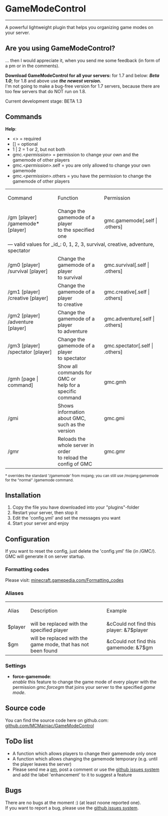 # GameModeControl

* * *

A powerful lightweight plugin that helps you organizing game modes on your server.

## Are you using GameModeControl?

... then I would appreciate it, when you send me some feedback (in form of a pm or in the comments).

**Download GameModeControl for all your servers:** for 1.7 and below: **_Beta 1.0_**; for 1.8 and above use **_the newest version._**  
 I'm not going to make a bug-free version for 1.7 servers, because there are too few servers that do NOT run on 1.8.

Current development stage: BETA 1.3

## Commands

**Help**:  

*   <> = required
*   [] = optional
*   1 | 2 = 1 or 2, but not both
*   gmc.<_permission_> = permission to change your own and the gamemode of other players
*   gmc.<_permission_>.self = you are only allowed to change your own gamemode
*   gmc.<_permission_>.others = you have the permission to change the gamemode of other players

<table>

<tbody>

<tr>

<td>

Command

</td>

<td>

Function

</td>

<td>

Permission

</td>

</tr>

<tr>

<td>/gm <id> [player]  
/gamemode* <id> [player]</td>

<td>Change the gamemode of a player <br>
to the specified one</td>

<td>gmc.gamemode[.self | .others]</td>

</tr>

<tr>

<td colspan="3">&mdash; valid values for _id_: 0, 1, 2, 3, survival, creative, adventure, spectator</td>

</tr>

<tr>

<td>/gm0 [player]  
/survival [player]</td>

<td>Change the gamemode of a player <br>
to survival</td>

<td>gmc.survival[.self | .others]</td>

</tr>

<tr>

<td>/gm1 [player]  
/creative [player]</td>

<td>Change the gamemode of a player <br>
to creative</td>

<td>gmc.creative[.self | .others]</td>

</tr>

<tr>

<td>/gm2 [player]  
/adventure [player]</td>

<td>Change the gamemode of a player <br>
to adventure</td>

<td>gmc.adventure[.self | .others]</td>

</tr>

<tr>

<td>/gm3 [player]  
/spectator [player]</td>

<td>Change the gamemode of a player <br>
to spectator</td>

<td>gmc.spectator[.self | .others]</td>

</tr>

<tr>

<td>/gmh [page | command]</td>

<td>Show all commands for GMC or <br>
help for a specific command</td>

<td>gmc.gmh</td>

</tr>

<tr>

<td>/gmi</td>

<td>Shows information about GMC, <br>
such as the version</td>

<td>gmc.gmi</td>

</tr>

<tr>

<td>/gmr</td>

<td>Reloads the whole server in order <br>
to reload the config of GMC</td>

<td>gmc.gmr</td>

</tr>

</tbody>

</table>

<small>* overrides the standard '/gamemode' from mojang; you can still use /mojang:gamemode for the "normal" /gamemode command.</small>

## Installation

1.  Copy the file you have <a>download</a>ed into your "plugins"-folder
2.  Restart your server, then stop it
3.  Edit the 'config.yml' and set the messages you want
4.  Start your server and enjoy

## Configuration

If you want to reset the config, just delete the 'config.yml' file (in <your plugins folder>/GMC/). GMC will generate it on server startup.

### Formatting codes

Please visit: [minecraft.gamepedia.com/Formatting_codes](http://minecraft.gamepedia.com/Formatting_codes)

### Aliases

<table>

<tbody>

<tr>

<td>

Alias

</td>

<td>

Description

</td>

<td>

Example

</td>

</tr>

<tr>

<td>$player</td>

<td>will be replaced with the specified player</td>

<td>&cCould not find this player: &7$player</td>

</tr>

<tr>

<td>$gm</td>

<td>will be replaced with the game mode, that has not been found</td>

<td>&cCould not find this gamemode: &7$gm</td>

</tr>

</tbody>

</table>

### Settings

*   **force-gamemode**:  
     _enable_ this feature to change the game mode of every player with the permission _gmc.forcegm_ that joins your server to the specified _game mode_.

## Source code

You can find the source code here on github.com: [github.com/MCMainiac/GameModeControl](https://github.com/MCMainiac/GameModeControl)  

## ToDo list

*   A function which allows players to change their gamemode only once
*   A function which allows changing the gamemode temporary (e.g. until the player leaves the server)
*   Please send me a [pm](http://dev.bukkit.org/home/send-private-message/?to=MCMainiac), post a comment or use the [github issues system](https://github.com/MCMainiac/GameModeControl/issues) and add the label 'enhancement' to it to suggest a feature

## Bugs

There are no bugs at the moment :) (at least noone reported one).  
 If you want to report a bug, please use the [github issues system](https://github.com/MCMainiac/GameModeControl/issues).
